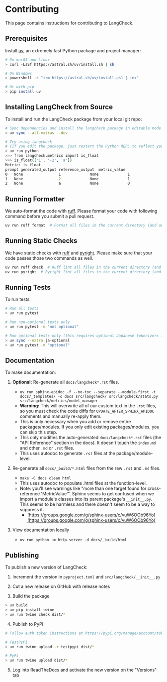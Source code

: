 # Contributing

This page contains instructions for contributing to LangCheck.

## Prerequisites

Install [uv](https://docs.astral.sh/uv/), an extremely fast Python package and project manager:

```bash
# On macOS and Linux
> curl -LsSf https://astral.sh/uv/install.sh | sh

# On Windows
> powershell -c "irm https://astral.sh/uv/install.ps1 | iex"

# Or with pip
> pip install uv
```

## Installing LangCheck from Source

To install and run the LangCheck package from your local git repo:

```bash
# Sync dependencies and install the langcheck package in editable mode with dev dependencies
> uv sync --all-extras --dev

# Try using langcheck
# (If you edit the package, just restart the Python REPL to reflect your changes)
> uv run python
>>> from langcheck.metrics import is_float
>>> is_float(['1', '-2', 'a'])
Metric: is_float
prompt generated_output reference_output  metric_value
0   None                1             None             1
1   None               -2             None             1
2   None                a             None             0
```

## Running Formatter
We auto-format the code with [ruff](https://github.com/astral-sh/ruff).
Please format your code with following command before you submit a pull request.

```bash
uv run ruff format  # Format all files in the current directory (and any subdirectories)
```

## Running Static Checks
We have static checks with [ruff](https://github.com/astral-sh/ruff) and [pyright](https://github.com/microsoft/pyright).
Please make sure that your code passes those two commands as well.

```bash
uv run ruff check  # Ruff lint all files in the current directory (and any subdirectories)
uv run pyright  # Pyright lint all files in the current directory (and any subdirectories)
```

## Running Tests

To run tests:

```bash
# Run all tests
> uv run pytest

# Run non-optional tests only
> uv run pytest -m "not optional"

# Run optional tests only (this requires optional Japanese tokenizers like Mecab)
> uv sync --extra ja-optional
> uv run pytest -m "optional"
```

## Documentation

To make documentation:

1. **Optional:** Re-generate all `docs/langcheck*.rst` files.
   - `uv run sphinx-apidoc -f --no-toc --separate --module-first -t docs/_templates/ -o docs src/langcheck/ src/langcheck/stats.py src/langcheck/metrics/model_manager`
   - **Warning:** This will overwrite all of our custom text in the `.rst` files, so you must check the code diffs for `UPDATE_AFTER_SPHINX_APIDOC` comments and manually re-apply them.
   - This is only necessary when you add or remove entire packages/modules. If you only edit existing packages/modules, you can skip this step.
   - This only modifies the auto-generated `docs/langcheck*.rst` files (the "API Reference" section in the docs). It doesn't touch the `index.md` and other `.md` or `.rst` files.
   - This uses autodoc to generate `.rst` files at the package/module-level.

2. Re-generate all `docs/_build/*.html` files from the raw `.rst` and `.md` files.
    - `make -C docs clean html`
    - This uses autodoc to populate .html files at the function-level.
    - Note: you'll see warnings like "more than one target found for cross-reference 'MetricValue'". Sphinx seems to get confused when we import a module's classes into its parent package's `__init__.py`. This seems to be harmless and there doesn't seem to be a way to suppress it.
        - [https://groups.google.com/g/sphinx-users/c/vuW6OOb96Yo](https://groups.google.com/g/sphinx-users/c/vuW6OOb96Yo)

3. View documentation locally
    - `uv run python -m http.server -d docs/_build/html`

## Publishing

To publish a new version of LangCheck:

1. Increment the version in `pyproject.toml` and `src/langcheck/__init__.py`

2. Cut a new release on GitHub with release notes

3. Build the package

```bash
> uv build
> uv pip install twine
> uv run twine check dist/*
```

4. Publish to PyPi

```bash
# Follow auth token instructions at https://pypi.org/manage/account/token/

# TestPyPi
> uv run twine upload -r testpypi dist/*

# PyPi
> uv run twine upload dist/*
```

5. Log into ReadTheDocs and activate the new version on the "Versions" tab
